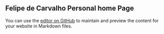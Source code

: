 ## Felipe de Carvalho Personal home Page

You can use the [editor on GitHub](https://github.com/felipeCeler/felipeceler.github.io/edit/master/README.md) to maintain and preview the content for your website in Markdown files.

